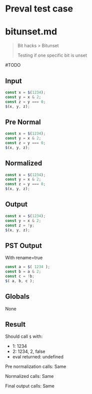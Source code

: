 # Preval test case

# bitunset.md

> Bit hacks > Bitunset
>
> Testing if one specific bit is unset

#TODO

## Input

`````js filename=intro
const x = $(1234);
const y = x & 2;
const z = y === 0;
$(x, y, z);
`````

## Pre Normal


`````js filename=intro
const x = $(1234);
const y = x & 2;
const z = y === 0;
$(x, y, z);
`````

## Normalized


`````js filename=intro
const x = $(1234);
const y = x & 2;
const z = y === 0;
$(x, y, z);
`````

## Output


`````js filename=intro
const x = $(1234);
const y = x & 2;
const z = !y;
$(x, y, z);
`````

## PST Output

With rename=true

`````js filename=intro
const a = $( 1234 );
const b = a & 2;
const c = !b;
$( a, b, c );
`````

## Globals

None

## Result

Should call `$` with:
 - 1: 1234
 - 2: 1234, 2, false
 - eval returned: undefined

Pre normalization calls: Same

Normalized calls: Same

Final output calls: Same

